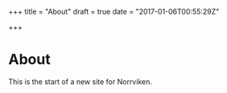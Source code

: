+++
title = "About"
draft = true
date = "2017-01-06T00:55:29Z"

+++
# About
This is the start of a new site for Norrviken.
